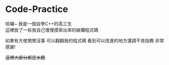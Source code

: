 # Code-Practice
哈囉~ 我是一個自學C++的高三生  
這裡放了一些我自己慢慢摸索出來的破爛程式碼  

如果有大佬閒閒沒事 可以翻翻我的程式碼 
看到可以改進的地方還請不吝指教 非常感謝!

~~這裡大部分都是水題~~